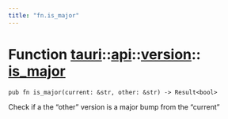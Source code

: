 ```yaml
---
title: "fn.is_major"
---
```


# Function [tauri](/docs/api/rust/tauri/../../index.html)::​[api](/docs/api/rust/tauri/../index.html)::​[version](/docs/api/rust/tauri/index.html)::​[is_major](/docs/api/rust/tauri/)

    pub fn is_major(current: &str, other: &str) -> Result<bool>

Check if a the “other” version is a major bump from the “current”
